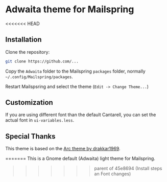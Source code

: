 # Adwaita theme for Mailspring

<<<<<<< HEAD

## Installation
Clone the repository:

```bash
git clone https://github.com/...
```
 Copy the `Adwaita` folder to the Mailspring `packages` folder, normally `~/.config/Mailspring/packages`.

Restart Mailspsring and select the theme (`Edit -> Change Theme...`)

## Customization
If you are using different font than the default Cantarell, you can set the actual font in `ui-variables.less`.

## Special Thanks
This theme is based on the [Arc theme by drakkar1969](https://github.com/drakkar1969/MailSpring-Arc-Theme).



=======
This is a Gnome default (Adwaita) light theme for Mailspring.
>>>>>>> parent of 45e8694 (Install steps an Font changes)
